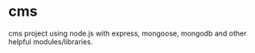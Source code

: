 # cms
cms project using node.js with express, mongoose, mongodb and other helpful modules/libraries.
